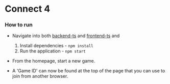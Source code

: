 # Connect 4

### How to run

- Navigate into both [backend-ts](./backend-ts/) and [frontend-ts](./frontend-ts/) and

  1. Install dependencies - `npm install`
  2. Run the application - `npm start`

- From the homepage, start a new game.
- A 'Game ID' can now be found at the top of the page that you can use to join from another browser.
